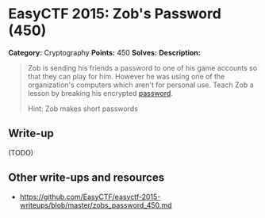 # EasyCTF 2015: Zob's Password (450)

**Category:** Cryptography
**Points:** 450
**Solves:** 
**Description:**

> Zob is sending his friends a password to one of his game accounts so that they can play for him. However he was using one of the organization's computers which aren't for personal use. Teach Zob a lesson by breaking his encrypted [password](https://github.com/EasyCTF/easyctf-2015-writeups/files/zobs_password.txt).
> 
> 
> Hint: Zob makes short passwords

## Write-up

(TODO)

## Other write-ups and resources

* <https://github.com/EasyCTF/easyctf-2015-writeups/blob/master/zobs_password_450.md>
